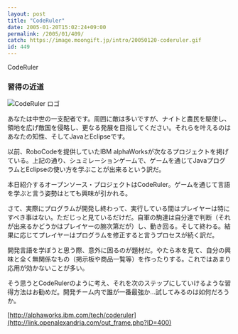 ```yaml
---
layout: post
title: "CodeRuler"
date: 2005-01-20T15:02:24+09:00
permalink: /2005/01/409/
catch: https://image.moongift.jp/intro/20050120-coderuler.gif
id: 449
---
```

CodeRuler  
<!--more-->

### 習得の近道
  

![CodeRuler ロゴ](https://image.moongift.jp/intro/20050120-coderuler.gif "CodeRuler ロゴ")

  

あなたは中世の一支配者です。周囲に敵は多いですが、ナイトと農民を駆使し、領地を広げ敵国を侵略し、更なる発展を目指してください。それらを叶えるのはあなたの知性、そしてJavaとEclipseです。

  

以前、RoboCodeを提供していたIBM alphaWorksが次なるプロジェクトを掲げている。上記の通り、シュミレーションゲームで、ゲームを通じてJavaプログラムとEclipseの使い方を学ぶことが出来るという訳だ。

  

本日紹介するオープンソース・プロジェクトはCodeRuler。ゲームを通じて言語を学ぶと言う姿勢はとても興味が引かれる。

  

さて、実際にプログラムが開発し終わって、実行している間はプレイヤーは特にすべき事はない。ただじっと見ているだけだ。自軍の駒達は自分達で判断（それが出来るかどうかはプレイヤーの腕次第だが）し、動き回る。そして終わる。結果に応じてプレイヤーはプログラムを修正すると言うプロセスが続く訳だ。

  

開発言語を学ぼうと思う際、意外に困るのが題材だ。やたら本を見て、自分の興味と全く無関係なもの（掲示板や商品一覧等）を作ったりする。これではあまり応用が効かないことが多い。

  

そう思うとCodeRulerのように考え、それを次のステップにしていけるような習得方法はお勧めだ。開発チーム内で誰が一番最強か…試してみるのは如何だろうか。

  

[http://alphaworks.ibm.com/tech/coderuler](http://link.openalexandria.com/out_frame.php?ID=400)

